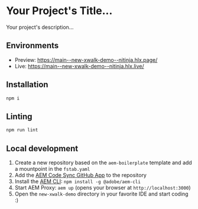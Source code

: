 # Your Project's Title...
Your project's description...

## Environments
- Preview: https://main--new-xwalk-demo--nitinja.hlx.page/
- Live: https://main--new-xwalk-demo--nitinja.hlx.live/

## Installation

```sh
npm i
```

## Linting

```sh
npm run lint
```

## Local development

1. Create a new repository based on the `aem-boilerplate` template and add a mountpoint in the `fstab.yaml`
1. Add the [AEM Code Sync GitHub App](https://github.com/apps/aem-code-sync) to the repository
1. Install the [AEM CLI](https://github.com/adobe/helix-cli): `npm install -g @adobe/aem-cli`
1. Start AEM Proxy: `aem up` (opens your browser at `http://localhost:3000`)
1. Open the `new-xwalk-demo` directory in your favorite IDE and start coding :)
